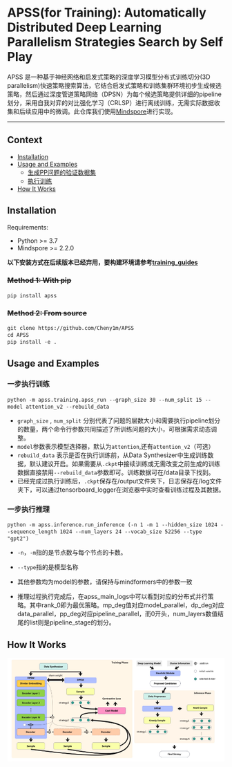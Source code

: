 # APSS(for Training): Automatically Distributed Deep Learning Parallelism Strategies Search by Self Play

APSS 是一种基于神经网络和启发式策略的深度学习模型分布式训练切分(3D parallelism)快速策略搜索算法，它结合启发式策略和训练集群环境初步生成候选策略，然后通过深度管道策略网络（DPSN）为每个候选策略提供详细的pipeline划分，采用自我对弈的对比强化学习（CRLSP）进行离线训练，无需实际数据收集和后续应用中的微调。此仓库我们使用[Mindspore](https://www.mindspore.cn/)进行实现。

----------

## Context
- [Installation](#installation)
- [Usage and Examples](#usage-and-examples)
  - [生成PP问题的验证数据集](#生成PP问题的验证数据集)
  - [执行训练](#执行训练)
- [How It Works](#how-it-works)


## Installation
Requirements:  
 - Python >= 3.7
 - Mindspore >= 2.2.0

**以下安装方式在后续版本已经弃用，要构建环境请参考[training_guides](docs/training_guides.md)**
### ~~Method 1: With pip~~
```
pip install apss
```

### ~~Method 2: From source~~
```
git clone https://github.com/Cheny1m/APSS
cd APSS
pip install -e .
```

## Usage and Examples

### 一步执行训练

```
python -m apss.training.apss_run --graph_size 30 --num_split 15 --model attention_v2 --rebuild_data
```
* `graph_size` , `num_split` 分别代表了问题的层数大小和需要执行pipeline划分的数量，两个命令行参数共同描述了所训练问题的大小，可根据需求动态调整。
* `model`参数表示模型选择器，默认为`attention`,还有`attention_v2`（可选）
* `rebuild_data` 表示是否在执行训练前，从Data Synthesizer中生成训练数据，默认建议开启。如果需要从`.ckpt`中接续训练或无需改变之前生成的训练数据直接禁用`--rebuild_data`参数即可。训练数据可在/data目录下找到。
* 已经完成过执行训练后，`.ckpt`保存在/output文件夹下，日志保存在/log文件夹下，可以通过tensorboard_logger在浏览器中实时查看训练过程及其数据。

### 一步执行推理
```
python -m apss.inference.run_inference (-n 1 -m 1 --hidden_size 1024 --sequence_length 1024 --num_layers 24 --vocab_size 52256 --type "gpt2")
```
* `-n`，`-m`指的是节点数与每个节点的卡数。
* `--type`指的是模型名称
* 其他参数均为model的参数，请保持与mindformers中的参数一致

* 推理过程执行完成后，在apss_main_logs中可以看到对应的分布式并行策略。其中rank_0即为最优策略。mp_deg值对应model_parallel，dp_deg对应data_parallel，pp_deg对应pipeline_parallel，而0开头，num_layers数值结尾的list则是pipeline_stage的划分。


## How It Works
![The pipeline of APSS.](docs/images/apss_pipeline.png) 